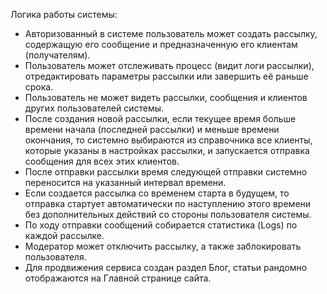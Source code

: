 Логика работы системы:
- Авторизованный в системе пользователь может создать рассылку, содержащую его сообщение и предназначенную его клиентам (получателям).
- Пользователь может отслеживать процесс (видит логи рассылки), отредактировать параметры рассылки или завершить её раньше срока.
- Пользователь не может видеть рассылки, сообщения и клиентов других пользователей системы.
- После создания новой рассылки, если текущее время больше времени начала (последней рассылки) и меньше времени окончания, 
то системно выбираются из справочника все клиенты, которые указаны в настройках рассылки, и запускается отправка сообщения для всех этих клиентов.
- После отправки рассылки время следующей отправки системно переносится на указанный интервал времени. 
- Если создается рассылка со временем старта в будущем, то отправка стартует автоматически по наступлению этого времени без дополнительных действий со стороны пользователя системы.
- По ходу отправки сообщений собирается статистика (Logs) по каждой рассылке.
- Модератор может отключить рассылку, а также заблокировать пользователя.
- Для продвижения сервиса создан раздел Блог, статьи рандомно отображаются на Главной странице сайта.



